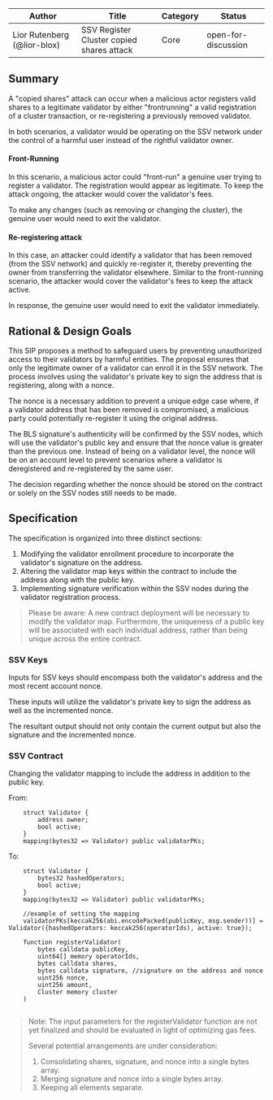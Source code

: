 | Author                      | Title                           | Category | Status              |
|-----------------------------| ------------------------------- | -------- | ------------------- |
| Lior Rutenberg (@lior-blox) | SSV Register Cluster copied shares attack | Core     | open-for-discussion |

## Summary

A "copied shares" attack can occur when a malicious actor registers valid shares to a legitimate validator by either "frontrunning" a valid registration of a cluster transaction, or re-registering a previously removed validator.

In both scenarios, a validator would be operating on the SSV network under the control of a harmful user instead of the rightful validator owner.

#### Front-Running
In this scenario, a malicious actor could "front-run" a genuine user trying to register a validator. The registration would appear as legitimate. To keep the attack ongoing, the attacker would cover the validator's fees.

To make any changes (such as removing or changing the cluster), the genuine user would need to exit the validator.

#### Re-registering attack
In this case, an attacker could identify a validator that has been removed (from the SSV network) and quickly re-register it, thereby preventing the owner from transferring the validator elsewhere. Similar to the front-running scenario, the attacker would cover the validator's fees to keep the attack active.

In response, the genuine user would need to exit the validator immediately.

## Rational & Design Goals
This SIP proposes a method to safeguard users by preventing unauthorized access to their validators by harmful entities. The proposal ensures that only the legitimate owner of a validator can enroll it in the SSV network. The process involves using the validator's private key to sign the address that is registering, along with a nonce.

The nonce is a necessary addition to prevent a unique edge case where, if a validator address that has been removed is compromised, a malicious party could potentially re-register it using the original address.

The BLS signature's authenticity will be confirmed by the SSV nodes, which will use the validator's public key and ensure that the nonce value is greater than the previous one. Instead of being on a validator level, the nonce will be on an account level to prevent scenarios where a validator is deregistered and re-registered by the same user.

The decision regarding whether the nonce should be stored on the contract or solely on the SSV nodes still needs to be made.

## Specification
The specification is organized into three distinct sections:

1. Modifying the validator enrollment procedure to incorporate the validator's signature on the address.
2. Altering the validator map keys within the contract to include the address along with the public key.
3. Implementing signature verification within the SSV nodes during the validator registration process.

> Please be aware: A new contract deployment will be necessary to modify the validator map.
> Furthermore, the uniqueness of a public key will be associated with each individual address, rather than being unique across the entire contract.

### SSV Keys
Inputs for SSV keys should encompass both the validator's address and the most recent account nonce.

These inputs will utilize the validator's private key to sign the address as well as the incremented nonce.

The resultant output should not only contain the current output but also the signature and the incremented nonce.

### SSV Contract

Changing the validator mapping to include the address in addition to the public key.

From:
```solidity
    struct Validator {
        address owner;
        bool active;
    }
    mapping(bytes32 => Validator) public validatorPKs;
```
To: 
```solidity
    struct Validator {
        bytes32 hashedOperators;
        bool active;
    }
    mapping(bytes32 => Validator) public validatorPKs;
    
    //example of setting the mapping
    validatorPKs[keccak256(abi.encodePacked(publicKey, msg.sender))] = Validator({hashedOperators: keccak256(operatorIds), active: true});
    
    function registerValidator(
        bytes calldata publicKey,
        uint64[] memory operatorIds,
        bytes calldata shares,
        bytes calldata signature, //signature on the address and nonce
        uint256 nonce,
        uint256 amount,
        Cluster memory cluster
    )
    
```
> Note: The input parameters for the registerValidator function are not yet finalized and should be evaluated in light of optimizing gas fees. 
>
> Several potential arrangements are under consideration:
> 1. Consolidating shares, signature, and nonce into a single bytes array.
> 2. Merging signature and nonce into a single bytes array.
> 3. Keeping all elements separate.



